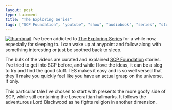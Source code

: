 ```yaml
---
layout: post
type: tainment
title: "The Exploring Series"
tags: ["SCP Foundation", "youtube", "show", "audiobook", "series", "stories", "recommended"]
---
```

[![thumbnail](http://i3.ytimg.com/vi/XLlHeud8ocQ/maxresdefault.jpg)](https://www.youtube.com/watch?v=XLlHeud8ocQ)
I've been addicted to [The Exploring Series](https://www.youtube.com/c/TheExploringSeries/videos) for a while now, especially for sleeping to.  I can wake up at anypoint and follow along with something interesting or just be soothed back to sleep.

The bulk of the videos are curated and explained [SCP Foundation](https://scp-wiki.wikidot.com/) stories.  I've tried to get into SCP before, and while I love the ideas, it can be a slog to try and find the good stuff.  TES makes it easy and is so well versed that they'll make you quickly feel like you have an actual grasp on the universe.  If only.

This particular tale I've chosen to start with presents the more goofy side of SCP, while still containing the Lovecraftian hallmarks.  It follows the adventurous Lord Blackwood as he fights religion in another dimension.

